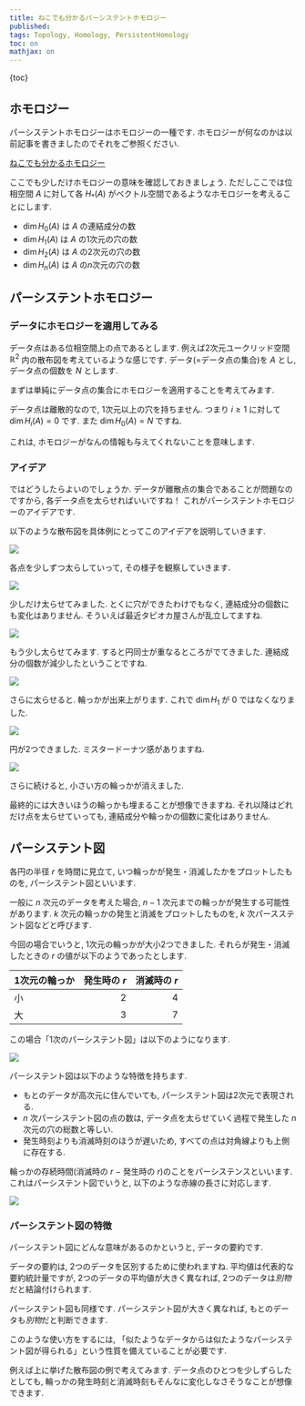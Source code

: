 ```yaml
---
title: ねこでも分かるパーシステントホモロジー
published:
tags: Topology, Homology, PersistentHomology
toc: on
mathjax: on
---
```


<!--more-->

{toc}


## ホモロジー

パーシステントホモロジーはホモロジーの一種です. ホモロジーが何なのかは以前記事を書きましたのでそれをご参照ください.

[ねこでも分かるホモロジー](/posts/math/what-is-homology.html)

ここでも少しだけホモロジーの意味を確認しておきましょう. ただしここでは位相空間 $A$ に対して各 $H_*(A)$ がベクトル空間であるようなホモロジーを考えることにします.

- $\dim H_0(A)$ は $A$ の連結成分の数
- $\dim H_1(A)$ は $A$ の1次元の穴の数
- $\dim H_2(A)$ は $A$ の2次元の穴の数
- $\dim H_n(A)$ は $A$ の$n$次元の穴の数



## パーシステントホモロジー

### データにホモロジーを適用してみる

データ点はある位相空間上の点であるとします. 例えば2次元ユークリッド空間 $\mathbb{R}^2$ 内の散布図を考えているような感じです. データ(=データ点の集合)を $A$ とし, データ点の個数を $N$ とします.

まずは単純にデータ点の集合にホモロジーを適用することを考えてみます.

データ点は離散的なので, 1次元以上の穴を持ちません. つまり $i \geq 1$ に対して $\dim H_i(A) = 0$ です. また $\dim H_0(A) = N$ ですね.

これは, ホモロジーがなんの情報も与えてくれないことを意味します.

### アイデア

ではどうしたらよいのでしょうか. データが離散点の集合であることが問題なのですから, 各データ点を太らせればいいですね！ これがパーシステントホモロジーのアイデアです.

以下のような散布図を具体例にとってこのアイデアを説明していきます.

![](/images/scatters/scatter.jpg)

各点を少しずつ太らしていって, その様子を観察していきます.

![](/images/scatters/scatter2.jpg)

少しだけ太らせてみました. とくに穴ができたわけでもなく, 連結成分の個数にも変化はありません. そういえば最近タピオカ屋さんが乱立してますね.

![](/images/scatters/scatter3.jpg)

もう少し太らせてみます. すると円同士が重なるところがでてきました. 連結成分の個数が減少したということですね.

![](/images/scatters/scatter4.jpg)

さらに太らせると. 輪っかが出来上がります. これで $\dim H_1$ が $0$ ではなくなりました.

![](/images/scatters/scatter5.jpg)

円が2つできました. ミスタードーナツ感がありますね.

![](/images/scatters/scatter6.jpg)

さらに続けると, 小さい方の輪っかが消えました.

最終的には大きいほうの輪っかも埋まることが想像できますね. それ以降はどれだけ点を太らせていっても, 連結成分や輪っかの個数に変化はありません.


## パーシステント図

各円の半径 $r$ を時間に見立て, いつ輪っかが発生・消滅したかをプロットしたものを, パーシステント図といいます.

一般に $n$ 次元のデータを考えた場合, $n-1$ 次元までの輪っかが発生する可能性があります. $k$ 次元の輪っかの発生と消滅をプロットしたものを, $k$ 次パースステント図などと呼びます.

今回の場合でいうと, 1次元の輪っかが大小2つできました. それらが発生・消滅したときの $r$ の値が以下のようであったとします.

| 1次元の輪っか | 発生時の $r$ | 消滅時の $r$ |
|:------------|------------:|------------:|
|小           |            2|             4|
|大           |            3|             7|

この場合「1次のパーシステント図」は以下のようになります.

![](/images/persistent_diagram.jpg)

パーシステント図は以下のような特徴を持ちます.

- もとのデータが高次元に住んでいても, パーシステント図は2次元で表現される.
- $n$ 次パーシステント図の点の数は, データ点を太らせていく過程で発生した $n$ 次元の穴の総数と等しい.
- 発生時刻よりも消滅時刻のほうが遅いため, すべての点は対角線よりも上側に存在する.

輪っかの存続時間(消滅時の $r$ $-$ 発生時の $r$)のことをパーシステンスといいます. これはパーシステント図でいうと, 以下のような赤線の長さに対応します.

![](/images/persistent_diagram2.jpg)

### パーシステント図の特徴

パーシステント図にどんな意味があるのかというと, データの要約です.

データの要約は, 2つのデータを区別するために使われますね. 平均値は代表的な要約統計量ですが, 2つのデータの平均値が大きく異なれば, 2つのデータは*別物*だと結論付けられます.

パーシステント図も同様です. パーシステント図が大きく異なれば, もとのデータも*別物*だと判断できます.

このような使い方をするには, 「似たようなデータからは似たようなパーシステント図が得られる」という性質を備えていることが必要です.

例えば上に挙げた散布図の例で考えてみます. データ点のひとつを少しずらしたとしても, 輪っかの発生時刻と消滅時刻もそんなに変化しなさそうなことが想像できます.
